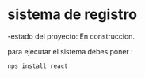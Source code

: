 <h1> sistema de registro </h1>

-estado del proyecto: En construccion.

para ejecutar el sistema debes poner :

``` nps install react ```
